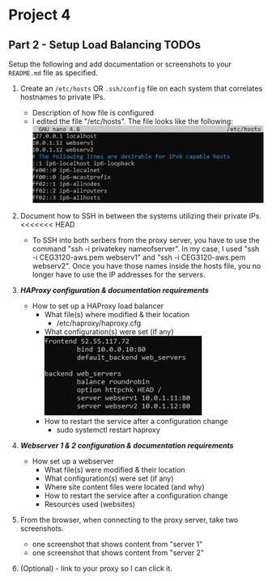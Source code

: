 # Project 4
## Part 2 - Setup Load Balancing TODOs

Setup the following and add documentation or screenshots to your `README.md` file as specified.

1. Create an `/etc/hosts` OR `.ssh/config` file on each system that correlates hostnames to private IPs.
   - Description of how file is configured
   - I edited the file "/etc/hosts". The file looks like the following:
   ![Hosts](images/Hosts.png)
2. Document how to SSH in between the systems utilizing their private IPs.
<<<<<<< HEAD
    - To SSH into both serbers from the proxy server, you have to use the command "ssh -i privatekey nameofserver". In my case, I used "ssh -i CEG3120-aws.pem webserv1" and "ssh -i CEG3120-aws.pem webserv2". Once you have those names inside the hosts file, you no longer have to use the IP addresses for the servers.
3. **_HAProxy configuration & documentation requirements_**
   - How to set up a HAProxy load balancer
     - What file(s) where modified & their location
        - /etc/haproxy/haproxy.cfg
     - What configuration(s) were set (if any)
      ![Haproxy](images/Haproxy.png)
     - How to restart the service after a configuration change
        - sudo systemctl restart haproxy

4. **_Webserver 1 & 2 configuration & documentation requirements_**
   - How set up a webserver
     - What file(s) were modified & their location
     - What configuration(s) were set (if any)
     - Where site content files were located (and why)
     - How to restart the service after a configuration change
     - Resources used (websites)
5. From the browser, when connecting to the proxy server, take two screenshots.
   - one screenshot that shows content from "server 1"
   - one screenshot that shows content from "server 2"
6. (Optional) - link to your proxy so I can click it.

